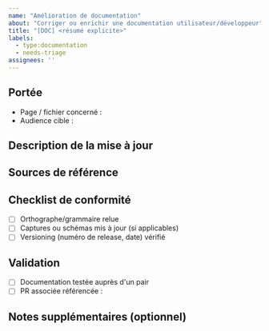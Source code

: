 ```yaml
---
name: "Amélioration de documentation"
about: "Corriger ou enrichir une documentation utilisateur/développeur"
title: "[DOC] <résumé explicite>"
labels:
  - type:documentation
  - needs-triage
assignees: ''
---
```


## Portée
- Page / fichier concerné : <!-- ex. documentations/release_and_testing.md -->
- Audience cible : <!-- intégrateur, QA, ops, etc. -->

## Description de la mise à jour
<!-- Expliquer ce qui doit être clarifié, ajouté ou corrigé. -->

## Sources de référence
<!-- Lister les normes, tickets, spécifications ou liens externes à refléter. -->

## Checklist de conformité
- [ ] Orthographe/grammaire relue
- [ ] Captures ou schémas mis à jour (si applicables)
- [ ] Versioning (numéro de release, date) vérifié

## Validation
- [ ] Documentation testée auprès d'un pair
- [ ] PR associée référencée : <!-- optionnel -->

## Notes supplémentaires (optionnel)
<!-- Ajouts contextuels, exemples, gabarits. -->

